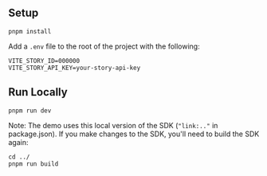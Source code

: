 ## Setup
```
pnpm install
```

Add a `.env` file to the root of the project with the following:
```
VITE_STORY_ID=000000
VITE_STORY_API_KEY=your-story-api-key
```

## Run Locally
```
pnpm run dev
```

Note: The demo uses this local version of the SDK (`"link:.."` in package.json). If you make changes to the SDK, you'll need to build the SDK again:
```
cd ../
pnpm run build
```
